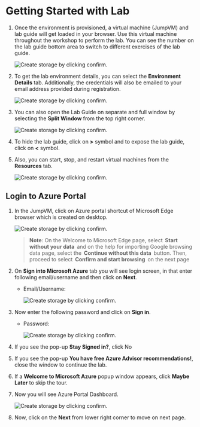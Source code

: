 # Getting Started with Lab

1. Once the environment is provisioned, a virtual machine (JumpVM) and lab guide will get loaded in your browser. Use this virtual machine throughout the workshop to perform the lab. You can see the number on the lab guide bottom area to switch to different exercises of the lab guide.

   ![Create storage by clicking confirm.](media/GettingStarted/start2.png)   
          
1. To get the lab environment details, you can select the **Environment Details** tab. Additionally, the credentials will also be emailed to your email address provided during registration.
   
   ![Create storage by clicking confirm.](media/GettingStarted/env.png)

1. You can also open the Lab Guide on separate and full window by selecting the **Split Window** from the top right corner.

   ![Create storage by clicking confirm.](media/GettingStarted/splitw.png)

1. To hide the lab guide, click on **>** symbol and to expose the lab guide, click on **<** symbol.   

1. Also, you can start, stop, and restart virtual machines from the **Resources** tab.

   ![Create storage by clicking confirm.](media/GettingStarted/res.png)
   
## Login to Azure Portal
1. In the JumpVM, click on Azure portal shortcut of Microsoft Edge browser which is created on desktop.
   
   ![Create storage by clicking confirm.](media/GettingStarted/start1.png)   
 
   >**Note**: On the Welcome to Microsoft Edge page, select  **Start without your data**  and on the help for importing Google browsing data page, select the  **Continue without this data**  button. Then, proceed to select  **Confirm and start browsing**  on the next page

1. On **Sign into Microsoft Azure** tab you will see login screen, in that enter following email/username and then click on **Next**. 
   * Email/Username: <inject key="AzureAdUserEmail"></inject>

     ![Create storage by clicking confirm.](media/GettingStarted/ai-900-sign-1.png)
     
 1. Now enter the following password and click on **Sign in**.
    * Password: <inject key="AzureAdUserPassword"></inject>
    
     
      ![Create storage by clicking confirm.](media/GettingStarted/ai-900-sign-2.png)
      
      
 1. If you see the pop-up **Stay Signed in?**, click No

 1. If you see the pop-up **You have free Azure Advisor recommendations!**, close the window to continue the lab.

 1. If a **Welcome to Microsoft Azure** popup window appears, click **Maybe Later** to skip the tour.
   
 1. Now you will see Azure Portal Dashboard.  

    ![Create storage by clicking confirm.](media/GettingStarted/ai-900-sign-3.png)
    
 1. Now, click on the **Next** from lower right corner to move on next page.
